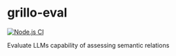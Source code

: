 # grillo-eval
[![Node.js CI](https://github.com/andrefs/grillo-eval/actions/workflows/node.js.yml/badge.svg)](https://github.com/andrefs/grillo-eval/actions/workflows/node.js.yml)

Evaluate LLMs capability of assessing semantic relations


